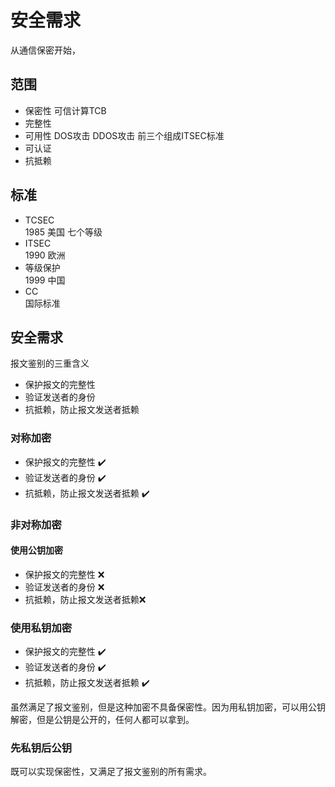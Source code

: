 # 安全需求

 从通信保密开始，

## 范围
- 保密性
  可信计算TCB
- 完整性
- 可用性
  DOS攻击
  DDOS攻击
  前三个组成ITSEC标准
- 可认证
-  抗抵赖

## 标准

 - TCSEC  
  1985 美国 七个等级
 - ITSEC  
  1990 欧洲
 - 等级保护  
  1999 中国
 - CC  
  国际标准

## 安全需求

报文鉴别的三重含义
 - 保护报文的完整性
 - 验证发送者的身份
 - 抗抵赖，防止报文发送者抵赖


### 对称加密
 - 保护报文的完整性  ✔️
 - 验证发送者的身份   ✔️
 - 抗抵赖，防止报文发送者抵赖 ✔️
### 非对称加密

#### 使用公钥加密
 - 保护报文的完整性  ❌
 - 验证发送者的身份   ❌
 - 抗抵赖，防止报文发送者抵赖❌

### 使用私钥加密

 - 保护报文的完整性  ✔️
 - 验证发送者的身份   ✔️
 - 抗抵赖，防止报文发送者抵赖 ✔️

 虽然满足了报文鉴别，但是这种加密不具备保密性。因为用私钥加密，可以用公钥解密，但是公钥是公开的，任何人都可以拿到。

 ### 先私钥后公钥

  既可以实现保密性，又满足了报文鉴别的所有需求。
